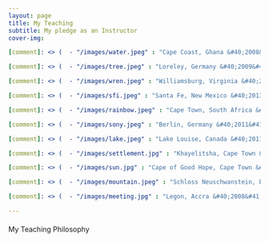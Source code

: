 ```yaml
---
layout: page
title: My Teaching
subtitle: My pledge as an Instructor
cover-img: 

[comment]: <> (  - "/images/water.jpeg" : "Cape Coast, Ghana &#40;2008&#41;")

[comment]: <> (  - "/images/tree.jpeg" : "Loreley, Germany &#40;2009&#41;")

[comment]: <> (  - "/images/wren.jpeg" : "Williamsburg, Virginia &#40;2015&#41;")

[comment]: <> (  - "/images/sfi.jpeg" : "Santa Fe, New Mexico &#40;2013&#41;")

[comment]: <> (  - "/images/rainbow.jpeg" : "Cape Town, South Africa &#40;2013&#41;")

[comment]: <> (  - "/images/sony.jpeg" : "Berlin, Germany &#40;2011&#41;")

[comment]: <> (  - "/images/lake.jpeg" : "Lake Louise, Canada &#40;2011&#41;")

[comment]: <> (  - "/images/settlement.jpg" : "Khayelitsha, Cape Town &#40;2013&#41;")

[comment]: <> (  - "/images/sun.jpg" : "Cape of Good Hope, Cape Town &#40;2013&#41;")

[comment]: <> (  - "/images/mountain.jpeg" : "Schloss Neuschwanstein, Bavaria &#40;2007&#41;")

[comment]: <> (  - "/images/meeting.jpg" : "Legon, Accra &#40;2008&#41;")

---
```


<p style = "font-family: 'Open Sans', 'Helvetica Neue', Helvetica, Arial, sans-serif;
  font-size: 20px;
  font-weight: 400;
  margin-bottom: 15px;
  text-align: justify;">

My Teaching Philosophy
